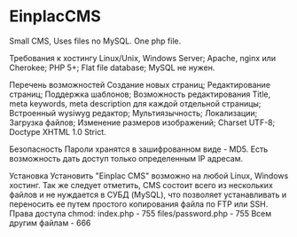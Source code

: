 EinplacCMS
==========

Small CMS, Uses files no MySQL. One php file.

Требования к хостингу
    Linux/Unix, Windows Server;
    Apache, nginx или Cherokee;
    PHP 5+;
    Flat file database;
    MySQL не нужен.

Перечень возможностей
    Создание новых страниц;
    Редактирование страниц;
    Поддержка шаблонов;
    Возможность редактирования Title, meta keywords, meta description для каждой отдельной страницы;
    Встроенный wysiwyg редактор;
    Мультиязычность;
    Локализации;
    Загрузка файлов;
    Изменение размеров изображений;
    Charset UTF-8;
    Doctype XHTML 1.0 Strict.

Безопасность
    Пароли хранятся в зашифрованном виде - MD5.
    Есть возможность дать доступ только определенным IP адресам.

Установка
    Установить "Einplac CMS" возможно на любой Linux, Windows хостинг. Так же следует отметить, CMS состоит всего из нескольких файлов и не нуждается в СУБД (MySQL), что позволяет устанавливать и переносить ее путем простого копирования файла по FTP или SSH.
    Права доступа chmod:
        index.php - 755
        files/password.php - 755
        Всем другим файлам - 666
    
